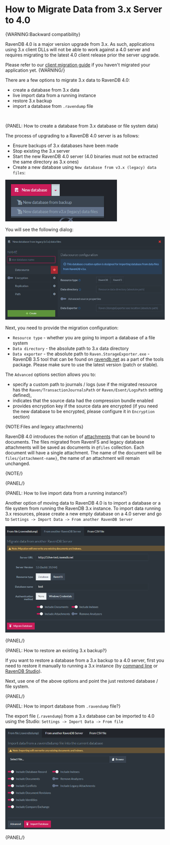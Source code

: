 ﻿# How to Migrate Data from 3.x Server to 4.0

{WARNING:Backward compatibility}

RavenDB 4.0 is a major version upgrade from 3.x. As such, applications using 3.x client DLLs will not be able to work against a 4.0 server and requires migrating to the latest 4.0 client release prior the server upgrade.

Please refer to our [client migration guide](../../migration/client-api/introduction) if you haven't migrated your application yet.
{WARNING/}

There are a few options to migrate 3.x data to RavenDB 4.0:

- create a database from 3.x data
- live import data from a running instance
- restore 3.x backup
- import a database from `.ravendump` file

<br />

{PANEL: How to create a database from 3.x database or file system data}

The process of upgrading to a RavenDB 4.0 server is as follows:

- Ensure backups of 3.x databases have been made
- Stop existing the 3.x server
- Start the new RavenDB 4.0 server (4.0 binaries must not be extracted the same directory as 3.x ones)
- Create a new database using `New database from v3.x (legacy) data files`:

![Figure 1. Create new database from 3.x data](images/new-db-from-3.x-data.png)

You will see the following dialog:

![Figure 2. Create new database from 3.x data - dialog](images/new-db-from-3.x-data-dialog.png)

Next, you need to provide the migration configuration:

- `Resource type` - whether you are going to import a database of a file system
- `Data directory` - the absolute path to 3.x data directory
- `Data exporter` - the absolute path to `Raven.StorageExporter.exe` - RavenDB 3.5 tool that can be found on [ravendb.net](http://ravendb.net/download) as a part of the tools package. Please make sure to use the latest version (patch or stable).

The `Advanced` options section allows you to:

- specify a custom path to journals / logs (use if the migrated resource has the `Raven/TransactionJournalsPath` or `Raven/Esent/LogsPath` setting defined),
- indicates that the source data had the compression bundle enabled
- provides encryption key if the source data are encrypted (if you need the new database to be encrypted, please configure it in `Encryption` section)

{NOTE:Files and legacy attachments}

RavenDB 4.0 introduces the notion of [attachments](../../client-api/session/attachments/what-are-attachments) that can be bound to documents. 
The files migrated from RavenFS and legacy database attachments will be saved as documents in `@files` collection. Each document will have a single attachment.
The name of the document will be `files/{attachment-name}`, the name of an attachment will remain unchanged.

{NOTE/}

{PANEL/}

{PANEL: How to live import data from a running instance?}

Another option of moving data to RavenDB 4.0 is to import a database or a file system from running the RavenDB 3.x instance. To import data running 3.x resources, please create a new empty database on a 4.0 server and go to `Settings -> Import Data -> From another RavenDB Server`

![Figure 2. Migrate data from another, running RavenDB](images/import-database-from-running-instance.png)


{PANEL/}

{PANEL: How to restore an existing 3.x backup?}

If you want to restore a database from a 3.x backup to a 4.0 server, first you need to restore it manually to running a 3.x instance (by [command line](https://ravendb.net/docs/article-page/3.5/Csharp/server/administration/backup-and-restore) or [RavenDB Studio](https://ravendb.net/docs/article-page/3.5/csharp/studio/management/backup-restore)).

Next, use one of the above options and point the just restored database / file system.

{PANEL/}

{PANEL: How to import database from `.ravendump` file?}

The export file (`.ravendump`) from a 3.x  database can be imported to 4.0 using the Studio: `Settings -> Import Data -> From file`

![Figure 3. Import data from ravendump](images/import-database-from-ravendump.png)

{PANEL/}
